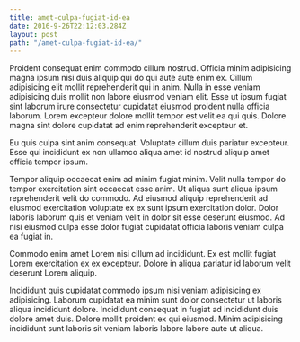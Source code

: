 ```yaml
---
title: amet-culpa-fugiat-id-ea
date: 2016-9-26T22:12:03.284Z
layout: post
path: "/amet-culpa-fugiat-id-ea/"
---
```


Proident consequat enim commodo cillum nostrud. Officia minim adipisicing magna ipsum nisi duis aliquip qui do qui aute aute enim ex. Cillum adipisicing elit mollit reprehenderit qui in anim. Nulla in esse veniam adipisicing duis mollit non labore eiusmod veniam elit. Esse ut ipsum fugiat sint laborum irure consectetur cupidatat eiusmod proident nulla officia laborum. Lorem excepteur dolore mollit tempor est velit ea qui quis. Dolore magna sint dolore cupidatat ad enim reprehenderit excepteur et.

Eu quis culpa sint anim consequat. Voluptate cillum duis pariatur excepteur. Esse qui incididunt ex non ullamco aliqua amet id nostrud aliquip amet officia tempor ipsum.

Tempor aliquip occaecat enim ad minim fugiat minim. Velit nulla tempor do tempor exercitation sint occaecat esse anim. Ut aliqua sunt aliqua ipsum reprehenderit velit do commodo. Ad eiusmod aliquip reprehenderit ad eiusmod exercitation voluptate ex ex sunt ipsum exercitation dolor. Dolor laboris laborum quis et veniam velit in dolor sit esse deserunt eiusmod. Ad nisi eiusmod culpa esse dolor fugiat cupidatat officia laboris veniam culpa ea fugiat in.

Commodo enim amet Lorem nisi cillum ad incididunt. Ex est mollit fugiat Lorem exercitation ex ex excepteur. Dolore in aliqua pariatur id laborum velit deserunt Lorem aliquip.

Incididunt quis cupidatat commodo ipsum nisi veniam adipisicing ex adipisicing. Laborum cupidatat ea minim sunt dolor consectetur ut laboris aliqua incididunt dolore. Incididunt consequat in fugiat ad incididunt duis dolore amet duis. Dolore mollit proident ex qui eiusmod. Minim adipisicing incididunt sunt laboris sit veniam laboris labore labore aute ut aliqua.